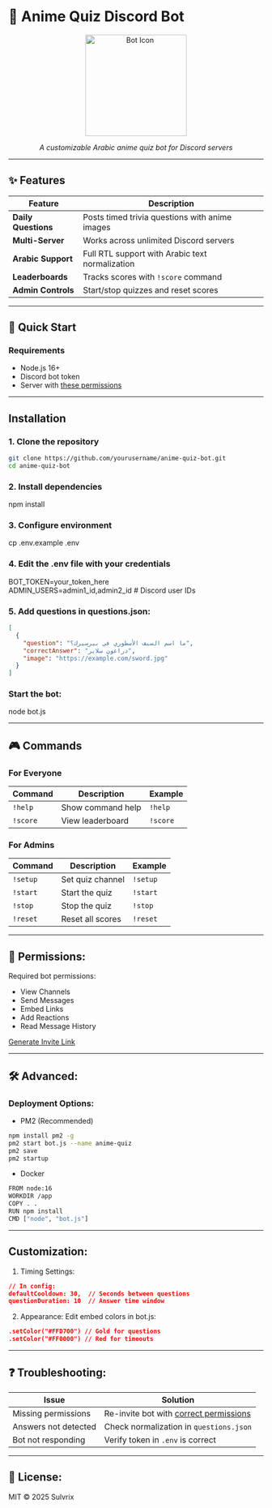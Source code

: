 # 🎌 Anime Quiz Discord Bot  

<div align="center">
  <img src="https://static.wikia.nocookie.net/frieren/images/9/96/Himmel_anime_portrait.png/revision/latest?cb=20231017083515" width="200" alt="Bot Icon">
  <p><em>A customizable Arabic anime quiz bot for Discord servers</em></p>
</div>

---

## ✨ Features  

| Feature | Description |  
|---------|-------------|  
| **Daily Questions** | Posts timed trivia questions with anime images |  
| **Multi-Server** | Works across unlimited Discord servers |  
| **Arabic Support** | Full RTL support with Arabic text normalization |  
| **Leaderboards** | Tracks scores with `!score` command |  
| **Admin Controls** | Start/stop quizzes and reset scores |  

---

## 🚀 Quick Start  

### Requirements  
- Node.js 16+  
- Discord bot token  
- Server with [these permissions](#-permissions)

---

## Installation  
### 1. Clone the repository
```bash
git clone https://github.com/yourusername/anime-quiz-bot.git
cd anime-quiz-bot
```
### 2. Install dependencies
npm install

### 3. Configure environment
cp .env.example .env

### 4. Edit the .env file with your credentials
BOT_TOKEN=your_token_here\
ADMIN_USERS=admin1_id,admin2_id  # Discord user IDs

### 5. Add questions in questions.json:
```json
[
  {
    "question": "ما اسم السيف الأسطوري في بيرسيرك؟",
    "correctAnswer": "دراغون سلاير",
    "image": "https://example.com/sword.jpg"
  }
]
```
### Start the bot:
node bot.js

---

## 🎮 Commands

### For Everyone
| Command  | Description          | Example |
|----------|----------------------|---------|
| `!help`  | Show command help    | `!help` |
| `!score` | View leaderboard     | `!score` |

### For Admins
| Command  | Description          | Example |
|----------|----------------------|---------|
| `!setup` | Set quiz channel     | `!setup` |
| `!start` | Start the quiz       | `!start` |
| `!stop`  | Stop the quiz        | `!stop` |
| `!reset` | Reset all scores     | `!reset` |

---

## 🔐 Permissions:
Required bot permissions:
+ View Channels  
+ Send Messages  
+ Embed Links  
+ Add Reactions  
+ Read Message History

<p><a href="https://discord.com/api/oauth2/authorize?client_id=YOUR_BOT_ID&amp;permissions=277025770560&amp;scope=bot" target="_blank" rel="noreferrer">Generate Invite Link</a></p>

---

## 🛠 Advanced:
### Deployment Options:
- PM2 (Recommended)
```bash
npm install pm2 -g
pm2 start bot.js --name anime-quiz
pm2 save
pm2 startup
```

- Docker
```bash
FROM node:16
WORKDIR /app
COPY . .
RUN npm install
CMD ["node", "bot.js"]
```

---

## Customization:
1. Timing Settings:
```json
// In config:
defaultCooldown: 30,  // Seconds between questions
questionDuration: 10  // Answer time window
```
2. Appearance:
Edit embed colors in bot.js:
```json
.setColor("#FFD700") // Gold for questions
.setColor("#FF0000") // Red for timeouts
```

---

## ❓ Troubleshooting:
| Issue                  | Solution                                  |
|------------------------|-------------------------------------------|
| Missing permissions    | Re-invite bot with [correct permissions](#-permissions) |
| Answers not detected   | Check normalization in `questions.json`   |
| Bot not responding     | Verify token in `.env` is correct         |

---

## 📜 License:
MIT © 2025 Sulvrix
